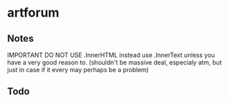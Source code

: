 # artforum

## Notes
IMPORTANT DO NOT USE .InnerHTML instead use .InnerText unless you have a very good reason to. (shouldn't be massive deal, especialy atm, but just in case if it every may perhaps be a problem)

## Todo




